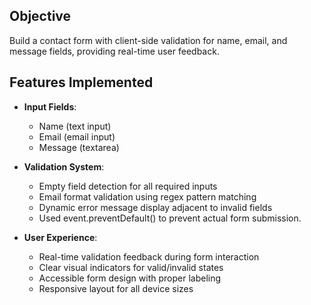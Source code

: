 ## Objective
Build a contact form with client-side validation for name, email, and message fields, providing real-time user feedback.

## Features Implemented
- **Input Fields**:
  - Name (text input)
  - Email (email input)
  - Message (textarea)
  
- **Validation System**:
  - Empty field detection for all required inputs
  - Email format validation using regex pattern matching
  - Dynamic error message display adjacent to invalid fields
  - Used event.preventDefault() to prevent actual form submission.

- **User Experience**:
  - Real-time validation feedback during form interaction
  - Clear visual indicators for valid/invalid states
  - Accessible form design with proper labeling
  - Responsive layout for all device sizes
